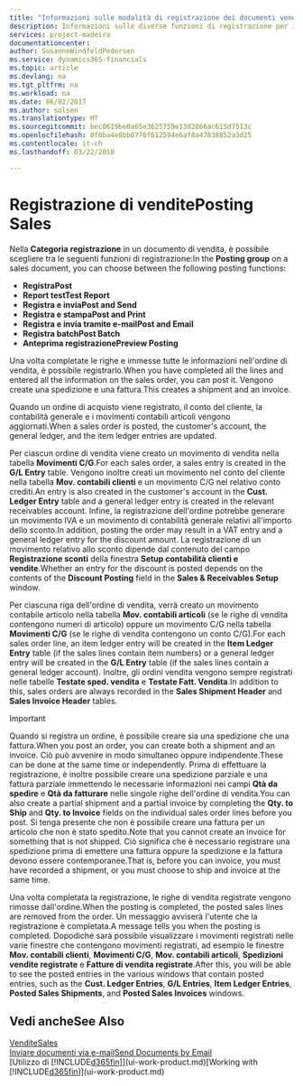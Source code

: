 ```yaml
---
title: "Informazioni sulle modalità di registrazione dei documenti vendita | Documenti Microsoft"
description: Informazioni sulle diverse funzioni di registrazione per i documenti di vendita.
services: project-madeira
documentationcenter: 
author: SusanneWindfeldPedersen
ms.service: dynamics365-financials
ms.topic: article
ms.devlang: na
ms.tgt_pltfrm: na
ms.workload: na
ms.date: 06/02/2017
ms.author: solsen
ms.translationtype: HT
ms.sourcegitcommit: bec0619be0a65e3625759e13d2866ac615d7513c
ms.openlocfilehash: 8f0ba4e8bb0770f612594e6af8a47838852a3d25
ms.contentlocale: it-ch
ms.lasthandoff: 03/22/2018

---
```

# <a name="posting-sales"></a><span data-ttu-id="f9193-103">Registrazione di vendite</span><span class="sxs-lookup"><span data-stu-id="f9193-103">Posting Sales</span></span>
<span data-ttu-id="f9193-104">Nella **Categoria registrazione** in un documento di vendita, è possibile scegliere tra le seguenti funzioni di registrazione:</span><span class="sxs-lookup"><span data-stu-id="f9193-104">In the **Posting group** on a sales document, you can choose between the following posting functions:</span></span>

* <span data-ttu-id="f9193-105">**Registra**</span><span class="sxs-lookup"><span data-stu-id="f9193-105">**Post**</span></span>
* <span data-ttu-id="f9193-106">**Report test**</span><span class="sxs-lookup"><span data-stu-id="f9193-106">**Test Report**</span></span>
* <span data-ttu-id="f9193-107">**Registra e invia**</span><span class="sxs-lookup"><span data-stu-id="f9193-107">**Post and Send**</span></span>
* <span data-ttu-id="f9193-108">**Registra e stampa**</span><span class="sxs-lookup"><span data-stu-id="f9193-108">**Post and Print**</span></span>
* <span data-ttu-id="f9193-109">**Registra e invia tramite e-mail**</span><span class="sxs-lookup"><span data-stu-id="f9193-109">**Post and Email**</span></span>
* <span data-ttu-id="f9193-110">**Registra batch**</span><span class="sxs-lookup"><span data-stu-id="f9193-110">**Post Batch**</span></span>
* <span data-ttu-id="f9193-111">**Anteprima registrazione**</span><span class="sxs-lookup"><span data-stu-id="f9193-111">**Preview Posting**</span></span>

<span data-ttu-id="f9193-112">Una volta completate le righe e immesse tutte le informazioni nell'ordine di vendita, è possibile registrarlo.</span><span class="sxs-lookup"><span data-stu-id="f9193-112">When you have completed all the lines and entered all the information on the sales order, you can post it.</span></span> <span data-ttu-id="f9193-113">Vengono create una spedizione e una fattura.</span><span class="sxs-lookup"><span data-stu-id="f9193-113">This creates a shipment and an invoice.</span></span>

<span data-ttu-id="f9193-114">Quando un ordine di acquisto viene registrato, il conto del cliente, la contabilità generale e i movimenti contabili articoli vengono aggiornati.</span><span class="sxs-lookup"><span data-stu-id="f9193-114">When a sales order is posted, the customer's account, the general ledger, and the item ledger entries are updated.</span></span>

<span data-ttu-id="f9193-115">Per ciascun ordine di vendita viene creato un movimento di vendita nella tabella **Movimenti C/G**.</span><span class="sxs-lookup"><span data-stu-id="f9193-115">For each sales order, a sales entry is created in the **G/L Entry** table.</span></span> <span data-ttu-id="f9193-116">Vengono inoltre creati un movimento nel conto del cliente nella tabella **Mov. contabili clienti** e un movimento C/G nel relativo conto crediti.</span><span class="sxs-lookup"><span data-stu-id="f9193-116">An entry is also created in the customer's account in the **Cust. Ledger Entry** table and a general ledger entry is created in the relevant receivables account.</span></span> <span data-ttu-id="f9193-117">Infine, la registrazione dell'ordine potrebbe generare un movimento IVA e un movimento di contabilità generale relativi all'importo dello sconto.</span><span class="sxs-lookup"><span data-stu-id="f9193-117">In addition, posting the order may result in a VAT entry and a general ledger entry for the discount amount.</span></span> <span data-ttu-id="f9193-118">La registrazione di un movimento relativo allo sconto dipende dal contenuto del campo **Registrazione sconti** della finestra **Setup contabilità clienti e vendite**.</span><span class="sxs-lookup"><span data-stu-id="f9193-118">Whether an entry for the discount is posted depends on the contents of the **Discount Posting** field in the **Sales & Receivables Setup** window.</span></span>

<span data-ttu-id="f9193-119">Per ciascuna riga dell'ordine di vendita, verrà creato un movimento contabile articolo nella tabella **Mov. contabili articoli** (se le righe di vendita contengono numeri di articolo) oppure un movimento C/G nella tabella **Movimenti C/G** (se le righe di vendita contengono un conto C/G).</span><span class="sxs-lookup"><span data-stu-id="f9193-119">For each sales order line, an item ledger entry will be created in the **Item Ledger Entry** table (if the sales lines contain item numbers) or a general ledger entry will be created in the **G/L Entry** table (if the sales lines contain a general ledger account).</span></span> <span data-ttu-id="f9193-120">Inoltre, gli ordini vendita vengono sempre registrati nelle tabelle **Testate sped. vendita** e **Testate Fatt. Vendita**.</span><span class="sxs-lookup"><span data-stu-id="f9193-120">In addition to this, sales orders are always recorded in the **Sales Shipment Header** and **Sales Invoice Header** tables.</span></span>

> [!IMPORTANT]  
>   <span data-ttu-id="f9193-121">Quando si registra un ordine, è possibile creare sia una spedizione che una fattura.</span><span class="sxs-lookup"><span data-stu-id="f9193-121">When you post an order, you can create both a shipment and an invoice.</span></span> <span data-ttu-id="f9193-122">Ciò può avvenire in modo simultaneo oppure indipendente.</span><span class="sxs-lookup"><span data-stu-id="f9193-122">These can be done at the same time or independently.</span></span> <span data-ttu-id="f9193-123">Prima di effettuare la registrazione, è inoltre possibile creare una spedizione parziale e una fattura parziale immettendo le necessarie informazioni nei campi **Qtà da spedire** e **Qtà da fatturare** nelle singole righe dell'ordine di vendita.</span><span class="sxs-lookup"><span data-stu-id="f9193-123">You can also create a partial shipment and a partial invoice by completing the **Qty. to Ship** and **Qty. to Invoice** fields on the individual sales order lines before you post.</span></span> <span data-ttu-id="f9193-124">Si tenga presente che non è possibile creare una fattura per un articolo che non è stato spedito.</span><span class="sxs-lookup"><span data-stu-id="f9193-124">Note that you cannot create an invoice for something that is not shipped.</span></span> <span data-ttu-id="f9193-125">Ciò significa che è necessario registrare una spedizione prima di emettere una fattura oppure la spedizione e la fattura devono essere contemporanee.</span><span class="sxs-lookup"><span data-stu-id="f9193-125">That is, before you can invoice, you must have recorded a shipment, or you must choose to ship and invoice at the same time.</span></span>

<span data-ttu-id="f9193-126">Una volta completata la registrazione, le righe di vendita registrate vengono rimosse dall'ordine.</span><span class="sxs-lookup"><span data-stu-id="f9193-126">When the posting is completed, the posted sales lines are removed from the order.</span></span> <span data-ttu-id="f9193-127">Un messaggio avviserà l'utente che la registrazione è completata.</span><span class="sxs-lookup"><span data-stu-id="f9193-127">A message tells you when the posting is completed.</span></span> <span data-ttu-id="f9193-128">Dopodiché sarà possibile visualizzare i movimenti registrati nelle varie finestre che contengono movimenti registrati, ad esempio le finestre **Mov. contabili clienti**, **Movimenti C/G**, **Mov. contabili articoli**, **Spedizioni vendite registrate** e **Fatture di vendita registrate**.</span><span class="sxs-lookup"><span data-stu-id="f9193-128">After this, you will be able to see the posted entries in the various windows that contain posted entries, such as the **Cust. Ledger Entries**, **G/L Entries**, **Item Ledger Entries**, **Posted Sales Shipments**, and **Posted Sales Invoices** windows.</span></span>

## <a name="see-also"></a><span data-ttu-id="f9193-129">Vedi anche</span><span class="sxs-lookup"><span data-stu-id="f9193-129">See Also</span></span>
[<span data-ttu-id="f9193-130">Vendite</span><span class="sxs-lookup"><span data-stu-id="f9193-130">Sales</span></span>](sales-manage-sales.md)  
[<span data-ttu-id="f9193-131">Inviare documenti via e-mail</span><span class="sxs-lookup"><span data-stu-id="f9193-131">Send Documents by Email</span></span>](ui-how-send-documents-email.md)  
<span data-ttu-id="f9193-132">[Utilizzo di [!INCLUDE[d365fin](includes/d365fin_md.md)]](ui-work-product.md)</span><span class="sxs-lookup"><span data-stu-id="f9193-132">[Working with [!INCLUDE[d365fin](includes/d365fin_md.md)]](ui-work-product.md)</span></span>


